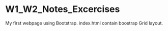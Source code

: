 # W1_W2_Notes_Excercises


My first webpage using Bootstrap. index.html contain boostrap Grid layout. 
